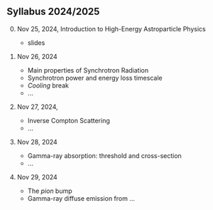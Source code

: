 ## Syllabus 2024/2025

0. Nov 25, 2024, Introduction to High-Energy Astroparticle Physics
   - slides
    
1. Nov 26, 2024
   - Main properties of Synchrotron Radiation
   - Synchrotron power and energy loss timescale
   - *Cooling* break
   - ...
  
3. Nov 27, 2024,
   - Inverse Compton Scattering
   - ...

4. Nov 28, 2024
   - Gamma-ray absorption: threshold and cross-section
   - ...

5. Nov 29, 2024
   - The *pion* bump
   - Gamma-ray diffuse emission from ...

